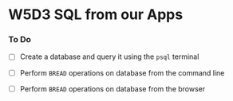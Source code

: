 # W5D3 SQL from our Apps

### To Do
- [ ] Create a database and query it using the `psql` terminal
- [ ] Perform `BREAD` operations on database from the command line
- [ ] Perform `BREAD` operations on database from the browser








#
